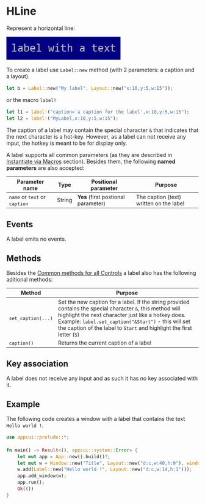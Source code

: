 # HLine

Represent a horizontal line:

<img src="img/label.png" width=300/>

To create a label use `Label::new` method (with 2 parameters: a caption and a layout).
```rs
let b = Label::new("My label", Layout::new("x:10,y:5,w:15"));
```
or the macro `label!`
```rs
let l1 = label!("caption='a caption for the label',x:10,y:5,w:15");
let l2 = label!("MyLabel,x:10,y:5,w:15");
```

The caption of a label may contain the special character `&` that indicates that the next character is a hot-key. However, as a label can not receive any input, the hotkey is meant to be for display only.

A label supports all common parameters (as they are described in [Instantiate via Macros](../instantiate_via_macros.md) section). Besides them, the following **named parameters** are also accepted:

| Parameter name                | Type   | Positional parameter                | Purpose                                 |
| ----------------------------- | ------ | ----------------------------------- | --------------------------------------- |
| `name` or `text` or `caption` | String | **Yes** (first postional parameter) | The caption (text) written on the label |



## Events
A label emits no events.

## Methods

Besides the [Common methods for all Controls](../common_methods.md) a label also has the following aditional methods:

| Method             | Purpose                                                                                                                                                                                                                                                                                                |
| ------------------ | ------------------------------------------------------------------------------------------------------------------------------------------------------------------------------------------------------------------------------------------------------------------------------------------------------ |
| `set_caption(...)` | Set the new caption for a label. If the string provided contains the special character `&`, this method will highlight the next character just like a hotkey does. <br>Example: `label.set_caption("&Start")` - this will set the caption of the label to `Start` and highlight the first letter (`S`) |
| `caption()`        | Returns the current caption of a label                                                                                                                                                                                                                                                                 |

## Key association

A label does not receive any input and as such it has no key associated with it.

## Example

The following code creates a window with a label that contains the text `Hello world !`.
```rs
use appcui::prelude::*;

fn main() -> Result<(), appcui::system::Error> {
    let mut app = App::new().build()?;
    let mut w = Window::new("Title", Layout::new("d:c,w:40,h:9"), window::Flags::None);
    w.add(Label::new("Hello world !", Layout::new("d:c,w:14,h:1")));
    app.add_window(w);
    app.run();
    Ok(())
}
```